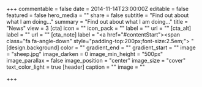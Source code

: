 +++
commentable = false
date = 2014-11-14T23:00:00Z
editable = false
featured = false
hero_media = ""
share = false
subtitle = "Find out about what I am doing..."
summary = "Find out about what I am doing..."
title = "News"
view = 3
[cta]
icon = ""
icon_pack = ""
label = ""
url = ""
[cta_alt]
label = ""
url = ""
[cta_note]
label = "<a href=\"#contentStart\"><span class=\"fa fa-angle-down\" style=\"padding-top:200px;font-size:2.5em;\">&nbsp;</span></a>"
[design.background]
color = ""
gradient_end = ""
gradient_start = ""
image = "sheep.jpg"
image_darken = 0
image_min_height = "500px"
image_parallax = false
image_position = "center"
image_size = "cover"
text_color_light = true
[header]
caption = ""
image = ""

+++
